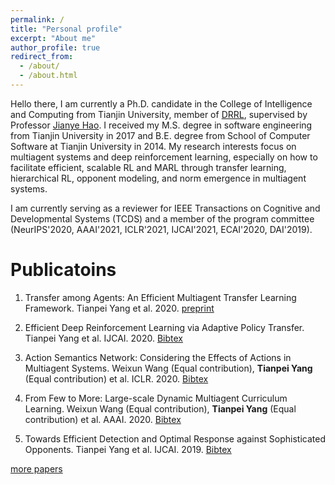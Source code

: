 ```yaml
---
permalink: /
title: "Personal profile"
excerpt: "About me"
author_profile: true
redirect_from: 
  - /about/
  - /about.html
---
```



Hello there, I am currently a Ph.D. candidate in the College of Intelligence and Computing from Tianjin University, member of [DRRL](http://www.icdai.org), supervised by Professor [Jianye Hao](http://www.icdai.org/jianye.html). I received my M.S. degree in software engineering from Tianjin University in 2017 and B.E. degree from School of Computer Software at Tianjin University in 2014. My research interests focus on multiagent systems and deep reinforcement learning, especially on how to facilitate efficient, scalable RL and MARL through transfer learning, hierarchical RL, opponent modeling, and norm emergence in multiagent systems. 

I am currently serving as a reviewer for IEEE Transactions on Cognitive and Developmental Systems (TCDS) and a member of the program committee (NeurIPS'2020, AAAI'2021, ICLR'2021, IJCAI'2021, ECAI'2020, DAI'2019).

Publicatoins
======
1. Transfer among Agents: An Efficient Multiagent Transfer Learning Framework. Tianpei Yang et al. 2020. [preprint](https://arxiv.org/pdf/2002.08030)

2. Efficient Deep Reinforcement Learning via Adaptive Policy Transfer. Tianpei Yang et al. IJCAI. 2020. [Bibtex](http://tianpeiyang.github.io/files/IJCAI2020_ptf.bib) 

3. Action Semantics Network: Considering the Effects of Actions in Multiagent Systems. Weixun Wang (Equal contribution), **Tianpei Yang** (Equal contribution) et al. ICLR. 2020. [Bibtex](http://tianpeiyang.github.io/files/iclr_asn.bib) 

4. From Few to More: Large-scale Dynamic Multiagent Curriculum Learning. Weixun Wang (Equal contribution), **Tianpei Yang** (Equal contribution) et al. AAAI. 2020. [Bibtex](http://tianpeiyang.github.io/files/aaai_dyan.bib) 

5. Towards Efficient Detection and Optimal Response against Sophisticated Opponents. Tianpei Yang et al. IJCAI. 2019. [Bibtex](http://tianpeiyang.github.io/files/ijcai_bayes_tomop.bib) 

<a href="https://tianpeiyang.github.io/publications">more papers</a>

